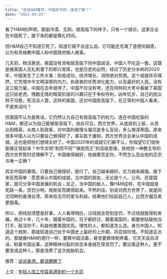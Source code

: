 ```yaml
---
title: "说说H&M事件，中国好不好，谁说了算？"
date: "2021-03-25"
---
```


看了H&M的声明，那副冷漠、无知、居高临下的样子，只有一个结论，这家企业在中国死了，接下来的都是葬礼时间。

  

但H&M自己不知道它死了。知道它就不会这么说。它可能还充满了道德优越感，以为有资格教中国人和中国政府做人做事。

  

几天前，杨洁篪说，美国没有资格居高临下同中国说话，中国人不吃这一套。这既是被美国人无礼刺激下的即兴发挥，也是历史的必然。经过了历史分水岭的2020年，中国发生了三件大事：防疫成功，经济增长，消除绝对贫困。这个成就并非偶然，它凭借中华文明深厚的内力，执政者的优秀进化能力，以及最好的人民。没有这三股力量，中国在去年就垮了。中国不仅没有垮，还在同样的大考中看破了美国这只纸老虎。残酷无情的精英阶层的兴趣只在于争权夺利，凶年饥岁，自己的民众转于沟壑，死活没人管，这样的美国，还对中国居高临下，在正常的中国人看来，不是笑话吗？

  

但美国不认为是笑话，它仍然认为自己有居高临下的权力。连在中国吃饭的H&M，都还以为自己能够居高临下。由此可见，西方世界，从底层到上层，从民众到精英，从商人到政客，对中国的傲慢与偏见是多么盲目，多么根深蒂固。原来很多中国人以为只要自己做得好了，事实胜于雄辩，西方世界总会承认中国的成就。这也是把他们想得太好了。中国2020年的成就它们都不认，你指望它们很快能够正常起来？中华文明“和而不同”“保民而王”的高级思维，排他性一神教主导的西方世界暂时还理解不了。中国做得越好，他越要否定你，不然怎么显出他的正宗与唯一正确？

  

其实中国的事情，只要自己做得好，就行了。自己越来越好，实力越来越强，接下来反而简单：愿意承认中国的成就，当中国的朋友，无论是个人、公司、还是国家，就可分享中国发展的机会；反之，当中国的敌人，像H&M这样，在中国就是死路一条。赏罚分明，规矩反而建得起来。不然的话，别说对西方世界了，就是同文同种的香港台湾，原来给无尽的爱与利益，结果他们咬起自己人，比西方偏见者更狠毒。

  

所以，把线划清楚是好事，人人看得明白，过线就会受到惩罚，不过线就能得到发展。再过十年，几十年，跟着中国的，日子都好过，跟着美国的，都要倒贴替他当打手，脏活你干，利益他要美国优先。理性的人，都知道怎么选。身为中国人，知道这个趋势，那就知道自己处于中国史上最好的上升期，将百倍珍惜。不知道这点的，那就像H&M的德行一样，要靠中国活着，甚至要靠体制养着，可天天说风凉话，盼着中国出事，这种精神分裂的状态本身就在受惩罚了。要远离这种人，更不要变成这种人，那是浪费了这次投胎机会。

推荐：[说说香港，都该醒醒了](http://mp.weixin.qq.com/s?__biz=MjM5NDU0Mjk2MQ==&mid=2651636048&idx=1&sn=fe8779a5b2f38c138259ce47c814387e&chksm=bd7e454e8a09cc58575cc49f036f847b11f044195e497abeebf2d1d3058c1dbeed72a30d6923&scene=21#wechat_redirect)  

上文：[年轻人找工作容易遇到的一个大坑](http://mp.weixin.qq.com/s?__biz=MjM5NDU0Mjk2MQ==&mid=2651693329&idx=1&sn=a588395701d4b207de7bc5bf966ae0e1&chksm=bd7f250f8a08ac19e30b472df46070cf5cfd80df6efa3284d447f116c50627285355774a036b&scene=21#wechat_redirect)
